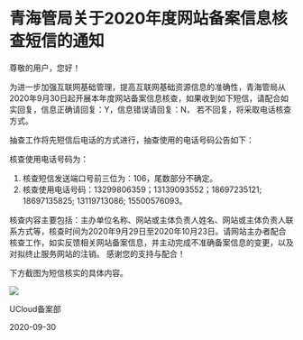 # 青海管局关于2020年度网站备案信息核查短信的通知

尊敬的用户，您好！

为进一步加强互联网基础管理，提高互联网基础资源信息的准确性，青海管局从2020年9月30日起开展本年度网站备案信息核查，如果收到如下短信，请配合如实回复，信息正确请回复：Y，信息错误请回复：N， 若不回复，将采取电话核查方式。 
​        

抽查工作将先短信后电话的方式进行，抽查使用的电话号码公告如下： 

核查使用电话号码为： 

1. 核查短信发送端口号前三位为：106，尾数部分不确定。 
2. 核查使用电话号码：13299806359；13139093552；18697235121; 18697135825; 13119713086; 15500576093。 

核查内容主要包括：主办单位名称、网站或主体负责人姓名、网站或主体负责人联系方式等，核查时间为2020年9月29日至2020年10月23日。请网站主办者配合核查工作，如实反馈相关网站备案信息，并主动完成不准确备案信息的变更，以及对拟终止服务网站的注销。 
感谢您的支持与配合！

下方截图为短信核实的具体内容。

![](https://static.ucloud.cn/edc8cdd2c42a8886a376104d7e7fc58f.png)



UCloud备案部

2020-09-30